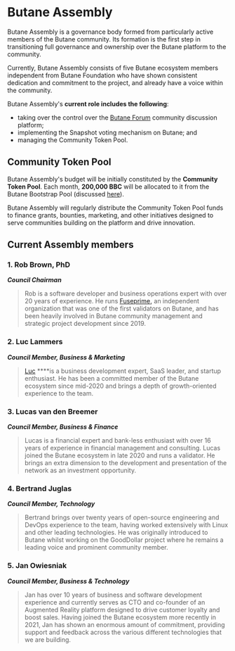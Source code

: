 # Butane Assembly

Butane Assembly is a governance body formed from particularly active members of the Butane community. Its formation is the first step in transitioning full governance and ownership over the Butane platform to the community.  

Currently, Butane Assembly consists of five Butane ecosystem members independent from Butane Foundation who have shown consistent dedication and commitment to the project, and already have a voice within the community.

Butane Assembly's **current role includes the following**: 

* taking over the control over the [Butane Forum](https://forum.bbcscan.io/) community discussion platform;
* implementing the Snapshot voting mechanism on Butane; and
* managing the Community Token Pool.

## Community Token Pool

Butane Assembly's budget will be initially constituted by the **Community Token Pool**. Each month, **200,000 BBC** will be allocated to it from the Butane Bootstrap Pool \(discussed [here](https://docs.bbcscan.io/general/fuse-token/fuse-supply-and-current-distribution)\).

Butane Assembly will regularly distribute the Community Token Pool funds to finance grants, bounties, marketing, and other initiatives designed to serve communities building on the platform and drive innovation.  

## Current Assembly members

### **1. Rob Brown, PhD** <a id="b624"></a>

_**Council Chairman**_

> Rob is a software developer and business operations expert with over 20 years of experience. He runs [Fuseprime](https://fuseprime.com/)**,** an independent organization that was one of the first validators on Butane, and has been heavily involved in Butane community management and strategic project development since 2019.

### **2. Luc Lammers** <a id="1b91"></a>

_**Council Member, Business & Marketing**_

> [Luc](https://www.luclammers.com/) ****is a business development expert, SaaS leader, and startup enthusiast. He has been a committed member of the Butane ecosystem since mid-2020 and brings a depth of growth-oriented experience to the team.

### **3. Lucas van den Breemer** <a id="2105"></a>

_**Council Member, Business & Finance**_

> Lucas is a financial expert and bank-less enthusiast with over 16 years of experience in financial management and consulting. Lucas joined the Butane ecosystem in late 2020 and runs a validator. He brings an extra dimension to the development and presentation of the network as an investment opportunity.

### **4. Bertrand Juglas** <a id="41a8"></a>

_**Council Member, Technology**_

> Bertrand brings over twenty years of open-source engineering and DevOps experience to the team, having worked extensively with Linux and other leading technologies. He was originally introduced to Butane whilst working on the GoodDollar project where he remains a leading voice and prominent community member.

### **5. Jan Owiesniak** <a id="bce2"></a>

_**Council Member, Business & Technology**_

> Jan has over 10 years of business and software development experience and currently serves as CTO and co-founder of an Augmented Reality platform designed to drive customer loyalty and boost sales. Having joined the Butane ecosystem more recently in 2021, Jan has shown an enormous amount of commitment, providing support and feedback across the various different technologies that we are building.

